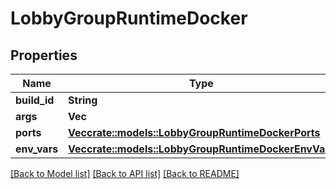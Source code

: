 # LobbyGroupRuntimeDocker

## Properties

Name | Type | Description | Notes
------------ | ------------- | ------------- | -------------
**build_id** | **String** |  | 
**args** | **Vec<String>** |  | 
**ports** | [**Vec<crate::models::LobbyGroupRuntimeDockerPorts>**](LobbyGroup_runtime_docker_ports.md) |  | 
**env_vars** | [**Vec<crate::models::LobbyGroupRuntimeDockerEnvVars>**](LobbyGroup_runtime_docker_env_vars.md) |  | 

[[Back to Model list]](../README.md#documentation-for-models) [[Back to API list]](../README.md#documentation-for-api-endpoints) [[Back to README]](../README.md)


